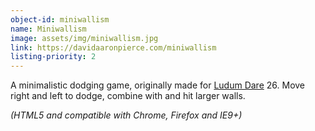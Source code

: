 ```yaml
---
object-id: miniwallism
name: Miniwallism
image: assets/img/miniwallism.jpg
link: https://davidaaronpierce.com/miniwallism
listing-priority: 2
---
```


A minimalistic dodging game, originally made for [Ludum Dare](http://ludumdare.com/) 26. Move right and left to dodge, combine with and hit larger walls.

*(HTML5 and compatible with Chrome, Firefox and IE9+)*
